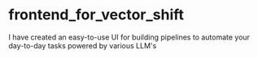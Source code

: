 # frontend_for_vector_shift
I have created an easy-to-use UI for building pipelines to automate your day-to-day tasks powered by various LLM's 
